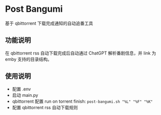 # Post Bangumi

基于 qbittorrent 下载完成通知的自动追番工具

## 功能说明

在 qbittorrent rss 自动下载完成后自动通过 ChatGPT 解析番剧信息，并 link 为 emby 支持的目录结构。

## 使用说明

- 配置 .env
- 启动 main.py
- qbittorrent 配置 run on torrent finish: `post-bangumi.sh "%L" "%F" "%K"`
- 配置 qbittorrent rss 自动下载规则
